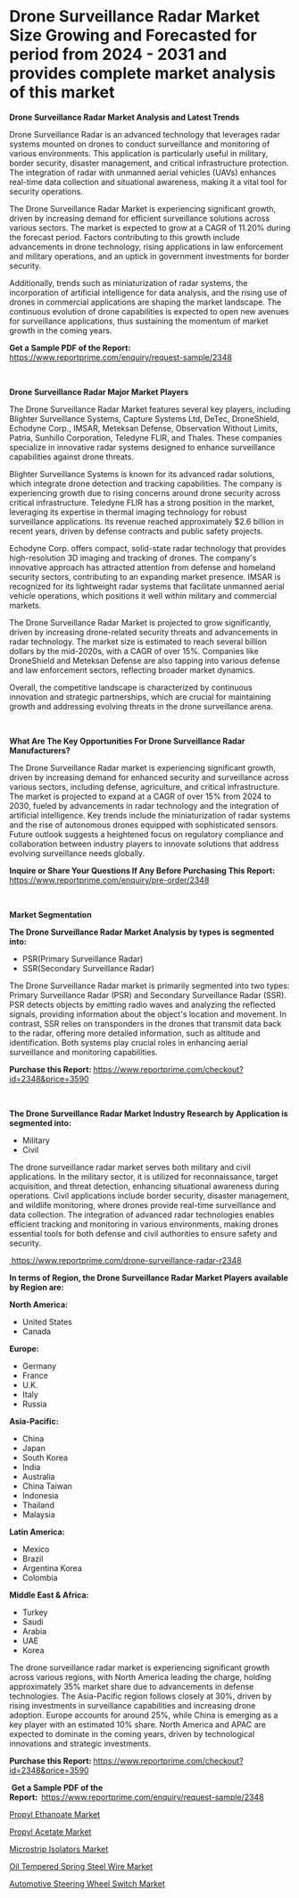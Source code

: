 <p><h1>Drone Surveillance Radar Market Size Growing and Forecasted for period from 2024 - 2031 and provides complete market analysis of this market</h1></p><p><strong>Drone Surveillance Radar Market Analysis and Latest Trends</strong></p>
<p><p>Drone Surveillance Radar is an advanced technology that leverages radar systems mounted on drones to conduct surveillance and monitoring of various environments. This application is particularly useful in military, border security, disaster management, and critical infrastructure protection. The integration of radar with unmanned aerial vehicles (UAVs) enhances real-time data collection and situational awareness, making it a vital tool for security operations.</p><p>The Drone Surveillance Radar Market is experiencing significant growth, driven by increasing demand for efficient surveillance solutions across various sectors. The market is expected to grow at a CAGR of 11.20% during the forecast period. Factors contributing to this growth include advancements in drone technology, rising applications in law enforcement and military operations, and an uptick in government investments for border security. </p><p>Additionally, trends such as miniaturization of radar systems, the incorporation of artificial intelligence for data analysis, and the rising use of drones in commercial applications are shaping the market landscape. The continuous evolution of drone capabilities is expected to open new avenues for surveillance applications, thus sustaining the momentum of market growth in the coming years.</p></p>
<p><strong>Get a Sample PDF of the Report:&nbsp;</strong> <a href="https://www.reportprime.com/enquiry/request-sample/2348?utm_campaign=63&utm_medium=2&utm_source=Github&utm_content=ia&utm_term=15112024&utm_id=drone-surveillance-radar">https://www.reportprime.com/enquiry/request-sample/2348</a></p>
<p>&nbsp;</p>
<p><strong>Drone Surveillance Radar Major Market Players</strong></p>
<p><p>The Drone Surveillance Radar Market features several key players, including Blighter Surveillance Systems, Capture Systems Ltd, DeTec, DroneShield, Echodyne Corp., IMSAR, Meteksan Defense, Observation Without Limits, Patria, Sunhillo Corporation, Teledyne FLIR, and Thales. These companies specialize in innovative radar systems designed to enhance surveillance capabilities against drone threats.</p><p>Blighter Surveillance Systems is known for its advanced radar solutions, which integrate drone detection and tracking capabilities. The company is experiencing growth due to rising concerns around drone security across critical infrastructure. Teledyne FLIR has a strong position in the market, leveraging its expertise in thermal imaging technology for robust surveillance applications. Its revenue reached approximately $2.6 billion in recent years, driven by defense contracts and public safety projects.</p><p>Echodyne Corp. offers compact, solid-state radar technology that provides high-resolution 3D imaging and tracking of drones. The company's innovative approach has attracted attention from defense and homeland security sectors, contributing to an expanding market presence. IMSAR is recognized for its lightweight radar systems that facilitate unmanned aerial vehicle operations, which positions it well within military and commercial markets.</p><p>The Drone Surveillance Radar Market is projected to grow significantly, driven by increasing drone-related security threats and advancements in radar technology. The market size is estimated to reach several billion dollars by the mid-2020s, with a CAGR of over 15%. Companies like DroneShield and Meteksan Defense are also tapping into various defense and law enforcement sectors, reflecting broader market dynamics.</p><p>Overall, the competitive landscape is characterized by continuous innovation and strategic partnerships, which are crucial for maintaining growth and addressing evolving threats in the drone surveillance arena.</p></p>
<p>&nbsp;</p>
<p><strong>What Are The Key Opportunities For Drone Surveillance Radar Manufacturers?</strong></p>
<p><p>The Drone Surveillance Radar market is experiencing significant growth, driven by increasing demand for enhanced security and surveillance across various sectors, including defense, agriculture, and critical infrastructure. The market is projected to expand at a CAGR of over 15% from 2024 to 2030, fueled by advancements in radar technology and the integration of artificial intelligence. Key trends include the miniaturization of radar systems and the rise of autonomous drones equipped with sophisticated sensors. Future outlook suggests a heightened focus on regulatory compliance and collaboration between industry players to innovate solutions that address evolving surveillance needs globally.</p></p>
<p><strong>Inquire or Share Your Questions If Any Before Purchasing This Report:</strong> <a href="https://www.reportprime.com/enquiry/pre-order/2348?utm_campaign=63&utm_medium=2&utm_source=Github&utm_content=ia&utm_term=15112024&utm_id=drone-surveillance-radar">https://www.reportprime.com/enquiry/pre-order/2348</a></p>
<p>&nbsp;</p>
<p><strong>Market Segmentation</strong></p>
<p><strong>The Drone Surveillance Radar Market Analysis by types is segmented into:</strong></p>
<p><ul><li>PSR(Primary Surveillance Radar)</li><li>SSR(Secondary Surveillance Radar)</li></ul></p>
<p><p>The Drone Surveillance Radar market is primarily segmented into two types: Primary Surveillance Radar (PSR) and Secondary Surveillance Radar (SSR). PSR detects objects by emitting radio waves and analyzing the reflected signals, providing information about the object's location and movement. In contrast, SSR relies on transponders in the drones that transmit data back to the radar, offering more detailed information, such as altitude and identification. Both systems play crucial roles in enhancing aerial surveillance and monitoring capabilities.</p></p>
<p><strong>Purchase this Report:&nbsp;</strong><a href="https://www.reportprime.com/checkout?id=2348&price=3590&utm_campaign=63&utm_medium=2&utm_source=Github&utm_content=ia&utm_term=15112024&utm_id=drone-surveillance-radar">https://www.reportprime.com/checkout?id=2348&price=3590</a></p>
<p>&nbsp;</p>
<p><strong>The Drone Surveillance Radar Market Industry Research by Application is segmented into:</strong></p>
<p><ul><li>Military</li><li>Civil</li></ul></p>
<p><p>The drone surveillance radar market serves both military and civil applications. In the military sector, it is utilized for reconnaissance, target acquisition, and threat detection, enhancing situational awareness during operations. Civil applications include border security, disaster management, and wildlife monitoring, where drones provide real-time surveillance and data collection. The integration of advanced radar technologies enables efficient tracking and monitoring in various environments, making drones essential tools for both defense and civil authorities to ensure safety and security.</p></p>
<p><a href="https://www.reportprime.com/drone-surveillance-radar-r2348?utm_campaign=63&utm_medium=2&utm_source=Github&utm_content=ia&utm_term=15112024&utm_id=drone-surveillance-radar">&nbsp;https://www.reportprime.com/drone-surveillance-radar-r2348</a></p>
<p><strong>In terms of Region, the Drone Surveillance Radar Market Players available by Region are:</strong></p>
<p>
    <p> <strong> North America: </strong>
        <ul>
            <li>United States</li>
            <li>Canada</li>
        </ul>
        </p> 
    <p> <strong> Europe: </strong>
        <ul>
            <li>Germany</li>
            <li>France</li>
            <li>U.K.</li>
            <li>Italy</li>
            <li>Russia</li>
        </ul>
        </p> 
    <p> <strong> Asia-Pacific: </strong>
        <ul>
            <li>China</li>
            <li>Japan</li>
            <li>South Korea</li>
            <li>India</li>
            <li>Australia</li>
            <li>China Taiwan</li>
            <li>Indonesia</li>
            <li>Thailand</li>
            <li>Malaysia</li>
        </ul>
        </p> 
    <p> <strong> Latin America: </strong>
        <ul>
            <li>Mexico</li>
            <li>Brazil</li>
            <li>Argentina Korea</li>
            <li>Colombia</li>
        </ul>
        </p> 
    <p> <strong> Middle East & Africa: </strong>
        <ul>
            <li>Turkey</li>
            <li>Saudi</li>
            <li>Arabia</li>
            <li>UAE</li>
            <li>Korea</li>
        </ul>
    </p>
    </p>
<p><p>The drone surveillance radar market is experiencing significant growth across various regions, with North America leading the charge, holding approximately 35% market share due to advancements in defense technologies. The Asia-Pacific region follows closely at 30%, driven by rising investments in surveillance capabilities and increasing drone adoption. Europe accounts for around 25%, while China is emerging as a key player with an estimated 10% share. North America and APAC are expected to dominate in the coming years, driven by technological innovations and strategic investments.</p></p>
<p><strong>Purchase this Report: </strong><a href="https://www.reportprime.com/checkout?id=2348&price=3590&utm_campaign=63&utm_medium=2&utm_source=Github&utm_content=ia&utm_term=15112024&utm_id=drone-surveillance-radar">https://www.reportprime.com/checkout?id=2348&price=3590</a></p>
<p>&nbsp;<strong>Get a Sample PDF of the Report:&nbsp;&nbsp;</strong><a href="https://www.reportprime.com/enquiry/request-sample/2348?utm_campaign=63&utm_medium=2&utm_source=Github&utm_content=ia&utm_term=15112024&utm_id=drone-surveillance-radar">https://www.reportprime.com/enquiry/request-sample/2348</a></p>
<p><strong></strong></p>
<p><p><a href="https://www.linkedin.com/pulse/future-trends-global-propyl-ethanoate-market-insights-ofe8e?utm_campaign=63&utm_medium=2&utm_source=Github&utm_content=ia&utm_term=15112024&utm_id=drone-surveillance-radar">Propyl Ethanoate Market</a></p><p><a href="https://www.linkedin.com/pulse/propyl-acetate-market-regional-outlook-competition-2024-2031-ofkze?utm_campaign=63&utm_medium=2&utm_source=Github&utm_content=ia&utm_term=15112024&utm_id=drone-surveillance-radar">Propyl Acetate Market</a></p><p><a href="https://github.com/JubayerMia832/Market-Research-Report-List-1/blob/main/microstrip-isolators-market.md?utm_campaign=63&utm_medium=2&utm_source=Github&utm_content=ia&utm_term=15112024&utm_id=drone-surveillance-radar">Microstrip Isolators Market</a></p><p><a href="https://issuu.com/reportprime-2/docs/oil-tempered-spring-steel-wire-mark_4a2e3e7573a265?utm_campaign=63&utm_medium=2&utm_source=Github&utm_content=ia&utm_term=15112024&utm_id=drone-surveillance-radar">Oil Tempered Spring Steel Wire Market</a></p><p><a href="https://issuu.com/reportprime-2/docs/automotive-steering-wheel-switch-ma_52eed121d4f967?utm_campaign=63&utm_medium=2&utm_source=Github&utm_content=ia&utm_term=15112024&utm_id=drone-surveillance-radar">Automotive Steering Wheel Switch Market</a></p></p>